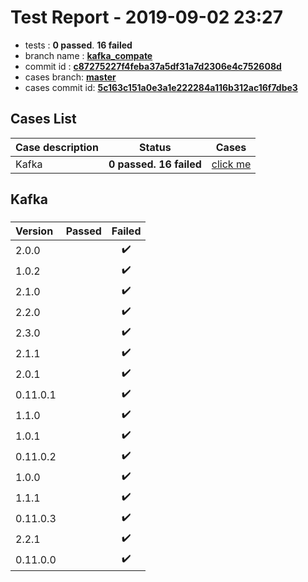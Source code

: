# Test Report - 2019-09-02 23:27

- tests  : **0 passed**. **16 failed**
- branch name : **[kafka_compate](https://github.com/apache/incubator-skywalking/tree/kafka_compate)**
- commit id : **[c87275227f4feba37a5df31a7d2306e4c752608d](https://github.com/apache/incubator-skywalking/commit/c87275227f4feba37a5df31a7d2306e4c752608d)**
- cases branch: **[master](https://github.com/SkywalkingTest/skywalking-autotest-scenarios/tree/master)**
- cases commit id: **[5c163c151a0e3a1e222284a116b312ac16f7dbe3](https://github.com/SkywalkingTest/skywalking-autotest-scenarios/commit/5c163c151a0e3a1e222284a116b312ac16f7dbe3)**

## Cases List

| Case description | Status | Cases|
|:-----|:-----:|:-----:|
|Kafka| **0 passed. 16 failed**| [click me](#kafka) |

## Kafka

### 
|  Version     | Passed | Failed|
|:------------- |:-------:|:-----:|
| 2.0.0  | |:heavy_check_mark:|
| 1.0.2  | |:heavy_check_mark:|
| 2.1.0  | |:heavy_check_mark:|
| 2.2.0  | |:heavy_check_mark:|
| 2.3.0  | |:heavy_check_mark:|
| 2.1.1  | |:heavy_check_mark:|
| 2.0.1  | |:heavy_check_mark:|
| 0.11.0.1  | |:heavy_check_mark:|
| 1.1.0  | |:heavy_check_mark:|
| 1.0.1  | |:heavy_check_mark:|
| 0.11.0.2  | |:heavy_check_mark:|
| 1.0.0  | |:heavy_check_mark:|
| 1.1.1  | |:heavy_check_mark:|
| 0.11.0.3  | |:heavy_check_mark:|
| 2.2.1  | |:heavy_check_mark:|
| 0.11.0.0  | |:heavy_check_mark:|

